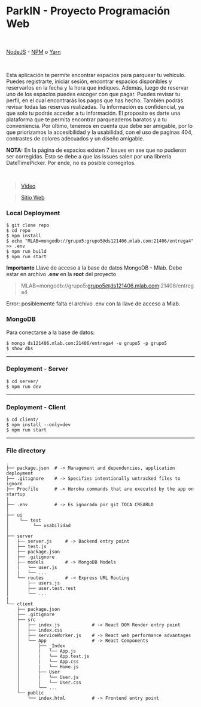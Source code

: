
# ParkIN - Proyecto Programación Web

<br/>

[NodeJS](https://nodejs.org/en/) - [NPM](https://www.npmjs.com/get-npm) o [Yarn](https://yarnpkg.com/en/docs/install#mac-stable)

<br/>

Esta aplicación te permite encontrar espacios para parquear tu vehículo. Puedes registrarte, iniciar sesión, encontrar espacios disponibles y reservarlos en la fecha y la hora que indiques. Además, luego de reservar uno de los espacios puedes escoger con que pagar. Puedes revisar tu perfil, en el cual encontrarás los pagos que has hecho. También podrás revisar todas las reservas realizadas. Tu información es confidencial, ya que solo tu podrás acceder a tu información. El proposito es darte una plataforma que te permita encontrar parqueaderos baratos y a tu conveniencia. Por último, tenemos en cuenta que debe ser amigable, por lo que priorizamos la accesibilidad y la usabilidad, con el uso de paginas 404, contrastes de colores adecuados y un diseño amigable.

**NOTA:** En la página de espacios existen 7 issues en axe que no pudieron ser corregidas. Esto se debe a que las issues salen por una librería DateTimePicker. Por ende, no es posible corregirlos.

<br/>


> [Video](https://www.youtube.com/watch?v=3XbI7IjTIS8&feature=youtu.be)

> [Sitio Web](https://parkin-web.herokuapp.com)


### Local Deployment

```ssh
$ git clone repo
$ cd repo
$ npm install
$ echo "MLAB=mongodb://grupo5:grupo5@ds121406.mlab.com:21406/entrega4" >> .env
$ npm run build
$ npm run start
``` 

**Importante** Llave de acceso a la base de datos MongoDB - Mlab. Debe estar en archivo **.env** en la **root** del proyecto
> MLAB=mongodb://grupo5:grupo5@ds121406.mlab.com:21406/entrega4


Error: posiblemente falta el archivo .env con la llave de acceso a Mlab. <br/>

### MongoDB

Para conectarse a la base de datos:

```ssh
$ mongo ds121406.mlab.com:21406/entrega4 -u grupo5 -p grupo5
$ show dbs
``` 




<hr/>



### Deployment - Server


```ssh
$ cd server/
$ npm run dev
``` 


<hr/>


### Deployment - Client


```ssh
$ cd client/
$ npm install --only=dev
$ npm run start
``` 


<hr/>




### File directory

```ssh
.
├── package.json  # -> Management and dependencies, application deployment
├── .gitignore    # -> Specifies intentionally untracked files to ignore
├── Procfile      # -> Heroku commands that are executed by the app on startup
│
├── .env          # -> Es ignorado por git TOCA CREARLO 
│
├── ui
│    └── test
│         └── usabilidad
│
├── server
│   ├── server.js     # -> Backend entry point
│   ├── test.js
│   ├── package.json
│   ├── .gitignore
│   ├── models        # -> MongoDB Models
│   |   └── user.js
│   |   └── ...
│   └── routes        # -> Express URL Routing
│       ├── users.js
│       ├── user.test.rest
│       └── ...
|
└── client
    ├── package.json
    ├── .gitignore
    ├── src
    │   ├── index.js            # -> React DOM Render entry point
    │   ├── index.css
    │   ├── serviceWorker.js    # -> React web performance advantages
    │   └── App                 # -> React Components
    │       ├── _Index
    │       |   └── App.js
    │       |   └── App.test.js
    │       |   └── App.css
    │       |   └── Home.js
    │       ├── User
    │       |   └── User.js
    │       |   └── User.css
    │       └── ...
    └── public
        └── index.html          # -> Frontend entry point

    
``` 

